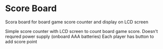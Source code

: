 # Score Board
Scora board for board game score counter and display on LCD screen

Simple score counter with LCD screen to count board game score. Doesn't requred power supply (onboard AAA batteries)
Each player has button to add score point
